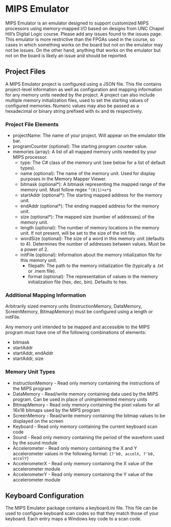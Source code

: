 # MIPS Emulator #

MIPS Emulator is an emulator designed to support customized MIPS processors using memory-mapped I/O based on designs from UNC Chapel Hill’s Digital Logic course. Please add any issues found to the issues page. This emulator is more restrictive than the FPGAs used in the course, so cases in which something works on the board but not on the emulator may not be issues. On the other hand, anything that works on the emulator but not on the board is likely an issue and should be reported.

## Project Files ##

A MIPS Emulator project is configured using a JSON file. This file contains project-level information as well as configuration and mapping information for any memory units needed by the project. A project can also include multiple memory initialization files, used to set the starting values of configured memories. Numeric values may also be passed as a hexadecimal or binary string prefixed with `0x` and `0b` respectively.

### Project File Elements ###

- projectName: The name of your project. Will appear on the emulator title bar.
- programCounter (optional): The starting program counter value.
- memories (array): A list of all mapped memory units needed by your MIPS processor.
	- type: The C# class of the memory unit (see below for a list of default types).
	- name (optional): The name of the memory unit. Used for display purposes in the Memory Mapper Viewer.
	- bitmask (optional*): A bitmask representing the mapped range of the memory unit. Must follow regex `^(0|1)+x*$`
	- startAddr (optional*): The starting mapped address for the memory unit.
	- endAddr (optional*): The ending mapped address for the memory unit.
	- size (optional*): The mapped size (number of addresses) of the memory unit.
	- length (optional): The number of memory locations in the memory unit. If not present, will be set to the size of the init file.
	- wordSize (optional): The size of a word in this memory unit (defaults to 4). Determines the number of addresses between values. Must be a power of 2.
	- initFile (optional): Information about the memory intialization file for this memory unit.
	    - filepath: The path to the memory initialization file (typically a .txt or .mem file).
		- format (optional): The representation of values in the memory initialization file (hex, dec, bin). Defaults to hex.

### Additional Mapping Information ###

Arbitrarily sized memory units (InstructionMemory, DataMemory, ScreenMemory, BitmapMemory) must be configured using a length or initFile.

Any memory unit intended to be mapped and accessible to the MIPS program must have one of the following combinations of elements:
- bitmask
- startAddr
- startAddr, endAddr
- startAddr, size
	
### Memory Unit Types ###

- InstructionMemory - Read only memory containing the instructions of the MIPS program
- DataMemory - Read/write memory containing data used by the MIPS program. Can be used in place of unimplemented memory units
- BitmapMemory - Read only memory containing the pixel values for all 16x16 bitmaps used by the MIPS program
- ScreenMemory - Read/write memory containing the bitmap values to be displayed on the screen
- Keyboard - Read only memory containing the current keyboard scan code
- Sound - Read only memory containing the period of the waveform used by the sound module
- Accelerometer - Read only memory containing the X and Y accelerometer values in the following format: `{7'b0, accelX, 7'b0, accelY}`
- AccelerometerX - Read only memory containing the X value of the accelerometer module
- AccelerometerY - Read only memory containing the Y value of the accelerometer module

## Keyboard Configuration ##

The MIPS Emulator package contains a keyboard.ini file. This file can be used to configure keyboard scan codes so that they match those of your keyboard. Each entry maps a Windows key code to a scan code.
